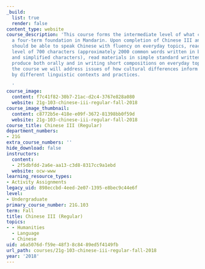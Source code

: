 ```yaml
---
_build:
  list: true
  render: false
content_type: website
course_description: 'This course forms the intermediate level of what constitutes
  a four-term foundation in Mandarin. Upon completion of Chinese III and IV, students
  should be able to speak Chinese with fluency on everyday topics, reach a literacy
  level of 700 characters (approximately 2000 common words written in both traditional
  and simplified characters), read materials in simple standard written Chinese, and
  produce both orally and in writing short compositions on everyday topics. Throughout
  the course we will address issues of how cultural differences inform and are informed
  by different linguistic contexts and practices.

  '
course_image:
  content: f7c41f82-30b7-21ac-d2c4-3767e828a080
  website: 21g-103-chinese-iii-regular-fall-2018
course_image_thumbnail:
  content: c8772b5e-418e-e09f-3672-81398bb0f59d
  website: 21g-103-chinese-iii-regular-fall-2018
course_title: Chinese III (Regular)
department_numbers:
- 21G
extra_course_numbers: ''
hide_download: false
instructors:
  content:
  - 2f5dbfdd-2a6e-aa13-c3d8-8317cc9a1ebd
  website: ocw-www
learning_resource_types:
- Activity Assignments
legacy_uid: 898eccbd-4eed-2e07-1395-e8bec9c44e6f
level:
- Undergraduate
primary_course_number: 21G.103
term: Fall
title: Chinese III (Regular)
topics:
- - Humanities
  - Language
  - Chinese
uid: a6a5076d-f59e-48f3-8c84-89ed5f4149fb
url_path: courses/21g-103-chinese-iii-regular-fall-2018
year: '2018'
---
```

